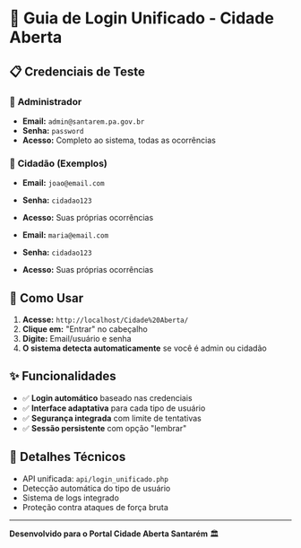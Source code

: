 # 🔐 Guia de Login Unificado - Cidade Aberta

## 📋 **Credenciais de Teste**

### 👑 **Administrador**
- **Email:** `admin@santarem.pa.gov.br`
- **Senha:** `password`
- **Acesso:** Completo ao sistema, todas as ocorrências

### 👤 **Cidadão (Exemplos)**
- **Email:** `joao@email.com`
- **Senha:** `cidadao123`
- **Acesso:** Suas próprias ocorrências

- **Email:** `maria@email.com`
- **Senha:** `cidadao123`
- **Acesso:** Suas próprias ocorrências

## 🚀 **Como Usar**

1. **Acesse:** `http://localhost/Cidade%20Aberta/`
2. **Clique em:** "Entrar" no cabeçalho
3. **Digite:** Email/usuário e senha
4. **O sistema detecta automaticamente** se você é admin ou cidadão

## ✨ **Funcionalidades**

- ✅ **Login automático** baseado nas credenciais
- ✅ **Interface adaptativa** para cada tipo de usuário
- ✅ **Segurança integrada** com limite de tentativas
- ✅ **Sessão persistente** com opção "lembrar"

## 🔧 **Detalhes Técnicos**

- API unificada: `api/login_unificado.php`
- Detecção automática do tipo de usuário
- Sistema de logs integrado
- Proteção contra ataques de força bruta

---

**Desenvolvido para o Portal Cidade Aberta Santarém** 🏛️